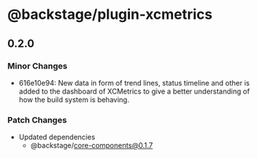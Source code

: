 # @backstage/plugin-xcmetrics

## 0.2.0

### Minor Changes

- 616e10e94: New data in form of trend lines, status timeline and other is added to the dashboard of XCMetrics to give a better understanding of how the build system is behaving.

### Patch Changes

- Updated dependencies
  - @backstage/core-components@0.1.7
